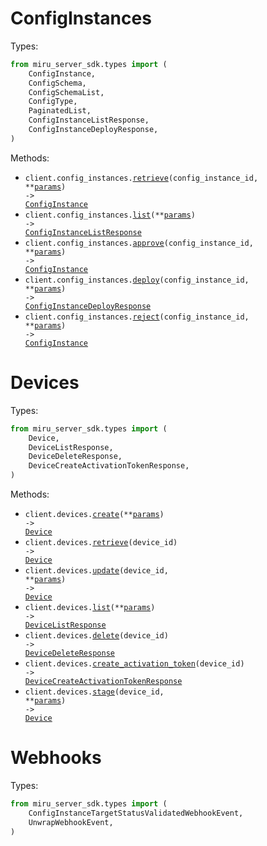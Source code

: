 # ConfigInstances

Types:

```python
from miru_server_sdk.types import (
    ConfigInstance,
    ConfigSchema,
    ConfigSchemaList,
    ConfigType,
    PaginatedList,
    ConfigInstanceListResponse,
    ConfigInstanceDeployResponse,
)
```

Methods:

- <code title="get /config_instances/{config_instance_id}">client.config_instances.<a href="./src/miru_server_sdk/resources/config_instances.py">retrieve</a>(config_instance_id, \*\*<a href="src/miru_server_sdk/types/config_instance_retrieve_params.py">params</a>) -> <a href="./src/miru_server_sdk/types/config_instance.py">ConfigInstance</a></code>
- <code title="get /config_instances">client.config_instances.<a href="./src/miru_server_sdk/resources/config_instances.py">list</a>(\*\*<a href="src/miru_server_sdk/types/config_instance_list_params.py">params</a>) -> <a href="./src/miru_server_sdk/types/config_instance_list_response.py">ConfigInstanceListResponse</a></code>
- <code title="post /config_instances/{config_instance_id}/approve">client.config_instances.<a href="./src/miru_server_sdk/resources/config_instances.py">approve</a>(config_instance_id, \*\*<a href="src/miru_server_sdk/types/config_instance_approve_params.py">params</a>) -> <a href="./src/miru_server_sdk/types/config_instance.py">ConfigInstance</a></code>
- <code title="post /config_instances/{config_instance_id}/deploy">client.config_instances.<a href="./src/miru_server_sdk/resources/config_instances.py">deploy</a>(config_instance_id, \*\*<a href="src/miru_server_sdk/types/config_instance_deploy_params.py">params</a>) -> <a href="./src/miru_server_sdk/types/config_instance_deploy_response.py">ConfigInstanceDeployResponse</a></code>
- <code title="post /config_instances/{config_instance_id}/reject">client.config_instances.<a href="./src/miru_server_sdk/resources/config_instances.py">reject</a>(config_instance_id, \*\*<a href="src/miru_server_sdk/types/config_instance_reject_params.py">params</a>) -> <a href="./src/miru_server_sdk/types/config_instance.py">ConfigInstance</a></code>

# Devices

Types:

```python
from miru_server_sdk.types import (
    Device,
    DeviceListResponse,
    DeviceDeleteResponse,
    DeviceCreateActivationTokenResponse,
)
```

Methods:

- <code title="post /devices">client.devices.<a href="./src/miru_server_sdk/resources/devices.py">create</a>(\*\*<a href="src/miru_server_sdk/types/device_create_params.py">params</a>) -> <a href="./src/miru_server_sdk/types/device.py">Device</a></code>
- <code title="get /devices/{device_id}">client.devices.<a href="./src/miru_server_sdk/resources/devices.py">retrieve</a>(device_id) -> <a href="./src/miru_server_sdk/types/device.py">Device</a></code>
- <code title="patch /devices/{device_id}">client.devices.<a href="./src/miru_server_sdk/resources/devices.py">update</a>(device_id, \*\*<a href="src/miru_server_sdk/types/device_update_params.py">params</a>) -> <a href="./src/miru_server_sdk/types/device.py">Device</a></code>
- <code title="get /devices">client.devices.<a href="./src/miru_server_sdk/resources/devices.py">list</a>(\*\*<a href="src/miru_server_sdk/types/device_list_params.py">params</a>) -> <a href="./src/miru_server_sdk/types/device_list_response.py">DeviceListResponse</a></code>
- <code title="delete /devices/{device_id}">client.devices.<a href="./src/miru_server_sdk/resources/devices.py">delete</a>(device_id) -> <a href="./src/miru_server_sdk/types/device_delete_response.py">DeviceDeleteResponse</a></code>
- <code title="post /devices/{device_id}/activation_token">client.devices.<a href="./src/miru_server_sdk/resources/devices.py">create_activation_token</a>(device_id) -> <a href="./src/miru_server_sdk/types/device_create_activation_token_response.py">DeviceCreateActivationTokenResponse</a></code>
- <code title="post /devices/{device_id}/stage">client.devices.<a href="./src/miru_server_sdk/resources/devices.py">stage</a>(device_id, \*\*<a href="src/miru_server_sdk/types/device_stage_params.py">params</a>) -> <a href="./src/miru_server_sdk/types/device.py">Device</a></code>

# Webhooks

Types:

```python
from miru_server_sdk.types import (
    ConfigInstanceTargetStatusValidatedWebhookEvent,
    UnwrapWebhookEvent,
)
```
